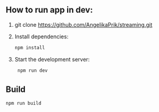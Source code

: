 ## How to run app in dev: 

1. git clone https://github.com/AngelikaPrik/streaming.git

2. Install dependencies:
   ```bash
   npm install

3. Start the development server:
   ```bash
	npm run dev

## Build
	npm run build
